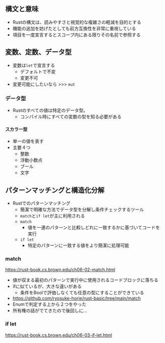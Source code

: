 ## 構文と意味
- Rustの構文は、読みやすさと視覚的な複雑さの軽減を目的とする
- 機能の追加を妨げたとしても前方互換性を非常に重視している
- 項目を一度宣言するとスコープ内にある限りその名前で参照する

## 変数、定数、データ型
- 変数は`let`で宣言する
	- デフォルトで不変
	- 変更不可
- 変更可能にしたいなら >>> `mut`

### データ型
- Rustのすべての値は特定のデータ型。
	- コンパイル時にすべての変数の型を知る必要がある
#### スカラー型
- 単一の値を表す
- 主要４つ
	- 整数
	- 浮動小数点
	- ブール
	- 文字


## パターンマッチングと構造化分解
- Rustでのパターンマッチング
	- 簡潔で明確な方法でデータ型を分解し条件チェックするツール
	- `match`と`if let`が主に利用される
	- `match`
		- 値を一連のパターンと比較しどれに一致するかに基づいてコードを実行
	- `if let`
		- 特定のパターンに一致する値をより簡潔に処理可能
### match
https://rust-book.cs.brown.edu/ch06-02-match.html
- 値が収まる最初のパターンで実行中に使用されるコードブロックに落ちる
- ifに似ているが、大きな違いがある
	- 条件をBoolで評価しなくても任意の型にすることができている
- https://github.com/ryosuke-horie/rust-basic/tree/main/match
- Enumで判定する上から２つをやった
- 所有権の話がでてきたので後回しに...

### if let
https://rust-book.cs.brown.edu/ch06-03-if-let.html